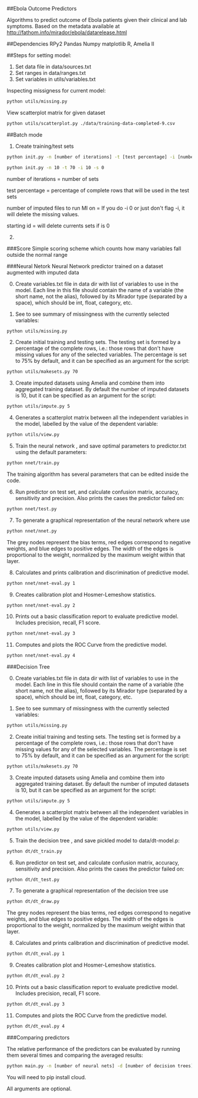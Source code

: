 ##Ebola Outcome Predictors

Algorithms to predict outcome of Ebola patients given their clinical and lab symptoms. Based on the metadata available at http://fathom.info/mirador/ebola/datarelease.html

##Dependencies
RPy2
Pandas
Numpy
matplotlib
R, Amelia II


##Steps for setting model:
1) Set data file in data/sources.txt
2) Set ranges in data/ranges.txt
3) Set variables in utils/variables.txt

Inspecting missigness for current model:
```bash
python utils/missing.py
```

View scatterplot matrix for given dataset
```bash
python utils/scatterplot.py ./data/training-data-completed-9.csv
```


##Batch mode
1) Create training/test sets
```bash
python init.py -n [number of iterations] -t [test percentage] -i [number of imputed files to run MI on] -s [starting id]
```

```bash
python init.py -n 10 -t 70 -i 10 -s 0
```



number of iterations = number of sets

test percentage = percentage of complete rows that will be used in the test sets

number of imputed files to run MI on = If you do -i 0 or just don't flag -i, it will delete the missing values.

starting id = will delete currents sets if is 0

2) 



###Score
Simple scoring scheme which counts how many variables fall outside the normal range 


###Neural Netork
Neural Network predictor trained on a dataset augmented with imputed data

0) Create variables.txt file in data dir with list of variables to use in the model. Each line in this file should contain the name of a variable (the short name, not the alias), followed by its Mirador type (separated by a space), which should be int, float, category, etc.

1) See to see summary of missingness with the currently selected variables:

```bash
python utils/missing.py
```

2) Create initial training and testing sets. The testing set is formed by a percentage of 
the complete rows, i.e.: those rows that don't have missing values for any of the selected
variables. The percentage is set to 75% by default, and it can be specified as an argument
for the script:

```bash
python utils/makesets.py 70
```

3) Create imputed datasets using Amelia and combine them into aggregated training dataset.
By default the number of imputed datasets is 10, but it can be specified as an argument
for the script:

```bash
python utils/impute.py 5
```

4) Generates a scatterplot matrix between all the independent variables in the model, 
labelled by the value of the dependent variable:

```bash
python utils/view.py
```

5) Train the neural network , and save optimal parameters to predictor.txt using the 
default parameters:

```bash
python nnet/train.py
```

The training algorithm has several parameters that can be edited inside the code.

6) Run predictor on test set, and calculate confusion matrix, accuracy, sensitivity and 
precision. Also prints the cases the predictor failed on:

```bash
python nnet/test.py
```

7) To generate a graphical representation of the neural network where use

```bash
python nnet/nnet.py
```

The grey nodes represent the bias terms, red edges correspond to negative weights, and
blue edges to positive edges. The width of the edges is proportional to the weight, 
normalized by the maximum weight within that layer.

8) Calculates and prints calibration and discrimination of predictive model.

```bash
python nnet/nnet-eval.py 1
```

9) Creates calibration plot and Hosmer-Lemeshow statistics.

```bash
python nnet/nnet-eval.py 2
```

10) Prints out a basic  classification report to evaluate predictive model. Includes
precision, recall, F1 score.

```bash
python nnet/nnet-eval.py 3
```

11) Computes and plots the ROC Curve from the predictive model.

```bash
python nnet/nnet-eval.py 4
```

###Decision Tree

0) Create variables.txt file in data dir with list of variables to use in the model. Each line in this file should contain the name of a variable (the short name, not the alias), followed by its Mirador type (separated by a space), which should be int, float, category, etc.

1) See to see summary of missingness with the currently selected variables:

```bash
python utils/missing.py
```

2) Create initial training and testing sets. The testing set is formed by a percentage of 
the complete rows, i.e.: those rows that don't have missing values for any of the selected
variables. The percentage is set to 75% by default, and it can be specified as an argument
for the script:

```bash
python utils/makesets.py 70
```

3) Create imputed datasets using Amelia and combine them into aggregated training dataset.
By default the number of imputed datasets is 10, but it can be specified as an argument
for the script:

```bash
python utils/impute.py 5
```

4) Generates a scatterplot matrix between all the independent variables in the model, 
labelled by the value of the dependent variable:

```bash
python utils/view.py
```

5) Train the decision tree , and save pickled model to data/dt-model.p:

```bash
python dt/dt_train.py
```

6) Run predictor on test set, and calculate confusion matrix, accuracy, sensitivity and 
precision. Also prints the cases the predictor failed on:

```bash
python dt/dt_test.py
```

7) To generate a graphical representation of the decision tree use

```bash
python dt/dt_draw.py
```

The grey nodes represent the bias terms, red edges correspond to negative weights, and
blue edges to positive edges. The width of the edges is proportional to the weight, 
normalized by the maximum weight within that layer.

8) Calculates and prints calibration and discrimination of predictive model.

```bash
python dt/dt_eval.py 1
```

9) Creates calibration plot and Hosmer-Lemeshow statistics.

```bash
python dt/dt_eval.py 2
```

10) Prints out a basic  classification report to evaluate predictive model. Includes
precision, recall, F1 score.

```bash
python dt/dt_eval.py 3
```

11) Computes and plots the ROC Curve from the predictive model.

```bash
python dt/dt_eval.py 4
```

###Comparing predictors

The relative performance of the predictors can be evaluated by running them several times and comparing
the averaged results:

```bash
python main.py -n [number of neural nets] -d [number of decision trees] -s [outfile for model] -e [evaluation method numbers ...]
```
You will need to pip install cloud.

All arguments are optional.
